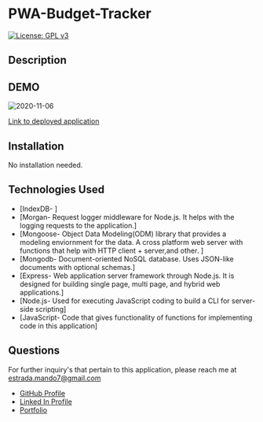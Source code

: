 # PWA-Budget-Tracker

[![License: GPL v3](https://img.shields.io/badge/License-GPLv3-blue.svg)](https://www.gnu.org/licenses/gpl-3.0)

## Description



## DEMO 

![2020-11-06](https://user-images.githubusercontent.com/65925169/98406096-37148280-2022-11eb-9d10-fc7aabb1f85e.png)


[Link to deployed application](https://mighty-badlands-72894.herokuapp.com/)


## Installation 

No installation needed. 

## Technologies Used

* [IndexDB- ]
* [Morgan- Request logger middleware for Node.js. It helps with the logging requests to the application.]
* [Mongoose- Object Data Modeling(ODM) library that provides a modeling enviornment for the data. A
    cross platform web server with functions that help with HTTP client + server,and other. ]
* [Mongodb- Document-oriented NoSQL database. Uses JSON-like documents with optional schemas.]
* [Express- Web application server framework through Node.js. It is designed for building 
    single page, multi page, and hybrid web applications.]
* [Node.js- Used for executing JavaScript coding to build a CLI for server-side scripting]
* [JavaScript- Code that gives functionality of functions for implementing code in this application]



## Questions 

For further inquiry's that pertain to this application, 
please reach me at estrada.mando7@gmail.com

* [GitHub Profile](https://github.com/Mando619)
* [Linked In Profile](https://www.linkedin.com/in/armando-estrada-0a5304118/)
* [Portfolio](https://mando619.github.io/Portfolio-Updated/)
